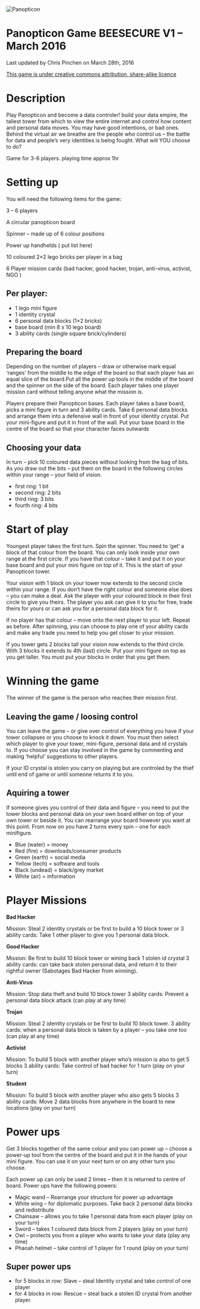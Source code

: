 ![Panopticon](panopticon.jpg)

Panopticon Game BEESECURE V1 – March 2016
========================

Last updated by Chris Pinchen on March 28th, 2016

[This game is under creative commons attribution, share-alike licence](http://creativecommons.org/licenses/by-sa/4.0/)

Description
===========

Play Panopticon and become a data controler! build your data empire, the tallest tower from which to view the entire internet and control how content and personal data moves. You may have good intentions, or bad ones. Behind the virtual air we breathe are the people who control us – the battle for data and people’s very identities is being fought. What will YOU choose to do?

Game for 3-6 players. playing time approx 1hr

Setting up
==========

You will need the following items for the game:

3 – 6 players 

A circular panopticon board 

Spinner – made up of 6 colour positions 

Power up handhelds ( put list here) 

10 coloured 2×2 lego bricks per player in a bag 

6 Player mission cards (bad hacker, good hacker, trojan, anti-virus, activist, NGO ) 

Per player:
-----------
* 1 lego mini figure 
* 1 identity crystal 
* 6 personal data blocks (1×2 bricks) 
* base board (min 8 x 10 lego board) 
* 3 ability cards (single square brick/cylinders) 

Preparing the board
-------------------
Depending on the number of players – draw or otherwise mark equal ‘ranges’ from the middle to the edge of the board so that each player has an equal slice of the board.Put all the power up tools in the middle of the board and the spinner on the side of the board. Each player takes one player mission card without telling anyone what the mission is.

Players prepare their Panopticon bases. Each player takes a base board, picks a mini figure in turn and 3 ability cards. Take 6 personal data blocks and arrange them into a defensive wall in front of your identity crystal. Put your mini-figure and put it in front of the wall. Put your base board in the centre of the board so that your character faces outwards

Choosing your data
------------------

In turn – pick 10 coloured data pieces without looking from the bag of bits. As you draw out the bits – put them on the board in the following circles within your range – your field of vision.
* first ring: 1 bit
* second ring: 2 bits 
* third ring: 3 bits 
* fourth ring: 4 bits 

Start of play
=============

Youngest player takes the first turn.
Spin the spinner. You need to ‘get’ a block of that colour from the board. You can only look inside your own range at the first circle. If you have that colour – take it and put it on your base board and put your mini figure on top of it. This is the start of your Panopticon tower.

Your vision with 1 block on your tower now extends to the second circle within your range.
If you don’t have the right colour and someone else does – you can make a deal. Ask the player with your coloured block in their first circle to give you theirs. The player you ask can give it to you for free, trade theirs for yours or can ask you for a personal data block for it.

If no player has that colour – move onto the next player to your left. Repeat as before.
After spinning, you can choose to play one of your ability cards and make any trade you need to help you get closer to your mission.

If you tower gets 2 blocks tall your vision now extends to the third circle. With 3 blocks it extends to 4th (last) circle. Put your mini figure on top as you get taller. You must put your blocks in order that you get them.

Winning the game
================

The winner of the game is the person who reaches their mission first.

Leaving the game / loosing control
----------------------------------

You can leave the game – or give over control of everything you have if your tower collapses or you choose to knock it down. You must then select which player to give your tower, mini-figure, personal data and id crystals to. If you choose you can stay involved in the game by commenting and making ‘helpful’ suggestions to other players.

If your ID crystal is stolen you carry on playing but are controled by the thief until end of game or until someone returns it to you.

Aquiring a tower
----------------

If someone gives you control of their data and figure – you need to put the tower blocks and personal data on your own board either on top of your own tower or beside it. You can rearrange your board however you want at this point. From now on you have 2 turns every spin – one for each minifigure.

* Blue (water) = money 
* Red (fire) = downloads/consumer products 
* Green (earth) = social media 
* Yellow (tech) = software and tools 
* Black (undead) = black/grey market 
* White (air) = information 

Player Missions
===============

**Bad Hacker**

Mission: Steal 2 identity crystals or be first to build a 10 block tower or 
3 ability cards: Take 1 other player to give you 1 personal data block. 

**Good Hacker**

Mission: Be first to build 10 block tower or wining back 1 stolen id crystal 
3 ability cards: can take back stolen personal data, and return it to their rightful owner (Sabotages Bad Hacker from winning). 

**Anti-Virus**

Mission: Stop data theft and build 10 block tower 
3 ability cards: Prevent a personal data block attack (can play at any time) 

**Trojan**

Mission: Steal 2 identity crystals or be first to build 10 block tower. 
3 ability cards: when a personal data block is taken by a player – you take one too (can play at any time) 

**Activist**

Mission: To build 5 block with another player who’s mission is also to get 5 blocks 
3 ability cards: Take control of bad hacker for 1 turn (play on your turn) 

**Student**

Mission: To build 5 block with another player who also gets 5 blocks 
3 ability cards: Move 2 data blocks from anywhere in the board to new locations (play on your turn) 

Power ups
=========

Get 3 blocks together of the same colour and you can power up – choose a power-up tool from the centre of the board and put it in the hands of your mini figure. You can use it on your next turn or on any other turn you choose.

Each power up can only be used 2 times – then it is returned to centre of board. Power ups have the following powers:

* Magic wand – Rearrange your structure for power up advantage 
* White wing – for diplomatic purposes. Take back 2 personal data blocks and redistribute 
* Chainsaw – allows you to take 1 personal data from each player (play on your turn) 
* Sword – takes 1 coloured data block from 2 players (play on your turn) 
* Owl – protects you from a player who wants to take your data (play any time) 
* Phaoah helmet – take control of 1 player for 1 round (play on your turn) 

Super power ups
---------------

* for 5 blocks in row: Slave – steal Identity crystal and take control of one player 
* for 4 blocks in row: Rescue – steal back a stolen ID crystal from another player. 
